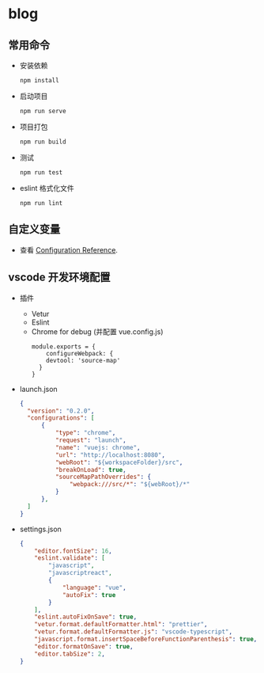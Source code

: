 # blog

## 常用命令
* 安装依赖
  ```
  npm install
  ```

* 启动项目
  ```
  npm run serve
  ```

* 项目打包
  ```
  npm run build
  ```

* 测试
  ```
  npm run test
  ```

* eslint 格式化文件
  ```
  npm run lint
  ```

## 自定义变量
* 查看 [Configuration Reference](https://cli.vuejs.org/config/).



## vscode 开发环境配置
* 插件
  * Vetur
  * Eslint
  * Chrome for debug (并配置 vue.config.js)
    ```
    module.exports = {
        configureWebpack: {
        devtool: 'source-map'
      }
    }
    ```

* launch.json
  ```json
  {
    "version": "0.2.0",
    "configurations": [
        {
            "type": "chrome",
            "request": "launch",
            "name": "vuejs: chrome",
            "url": "http://localhost:8080",
            "webRoot": "${workspaceFolder}/src",
            "breakOnLoad": true,
            "sourceMapPathOverrides": {
                "webpack:///src/*": "${webRoot}/*"
            }
        },
    ]
  }
  ```

* settings.json
  ```json
  {
      "editor.fontSize": 16,
      "eslint.validate": [
          "javascript",
          "javascriptreact",
          {
              "language": "vue",
              "autoFix": true
          }
      ],
      "eslint.autoFixOnSave": true,
      "vetur.format.defaultFormatter.html": "prettier",
      "vetur.format.defaultFormatter.js": "vscode-typescript",
      "javascript.format.insertSpaceBeforeFunctionParenthesis": true,
      "editor.formatOnSave": true,
      "editor.tabSize": 2,
  }
  ```
